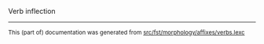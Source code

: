 
Verb inflection

* * *

<small>This (part of) documentation was generated from [src/fst/morphology/affixes/verbs.lexc](https://github.com/giellalt/lang-evn/blob/main/src/fst/morphology/affixes/verbs.lexc)</small>

